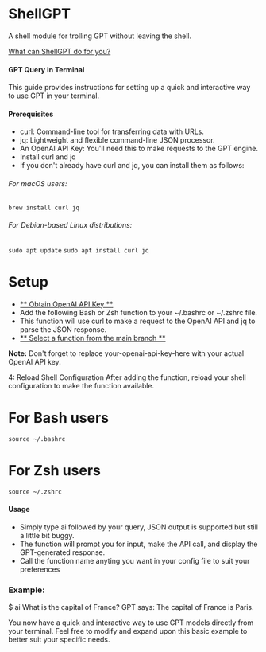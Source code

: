 # ShellGPT
A shell module for trolling GPT without leaving the shell. 

[What can ShellGPT do for you?](https://github.com/MasterGoogler/ShellGPT/blob/main/images/example_output.png)

#### GPT Query in Terminal
This guide provides instructions for setting up a quick and interactive way to use GPT in your terminal.

#### Prerequisites
- curl: Command-line tool for transferring data with URLs.
- jq: Lightweight and flexible command-line JSON processor.
- An OpenAI API Key: You'll need this to make requests to the GPT engine.
- Install curl and jq
- If you don't already have curl and jq, you can install them as follows:

###### For macOS users:
`brew install curl jq`

###### For Debian-based Linux distributions:
`sudo apt update`
`sudo apt install curl jq`

# Setup
- [** Obtain OpenAI API Key **](https://platform.openai.com/docs/api-reference)
- Add the following Bash or Zsh function to your ~/.bashrc or ~/.zshrc file.
- This function will use curl to make a request to the OpenAI API and jq to parse the JSON response.
- [** Select a function from the main branch **](https://github.com/MasterGoogler/ShellGPT)

**Note:** Don't forget to replace your-openai-api-key-here with your actual OpenAI API key.

4: Reload Shell Configuration
After adding the function, reload your shell configuration to make the function available.

# For Bash users
`source ~/.bashrc`

# For Zsh users
`source ~/.zshrc` 

#### Usage
- Simply type ai followed by your query, JSON output is supported but still a little bit buggy. 
- The function will prompt you for input, make the API call, and display the GPT-generated response.
- Call the function name anyting you want in your config file to suit your preferences

### Example:
$ ai What is the capital of France?
GPT says: The capital of France is Paris.

You now have a quick and interactive way to use GPT models directly from your terminal.
Feel free to modify and expand upon this basic example to better suit your specific needs.


